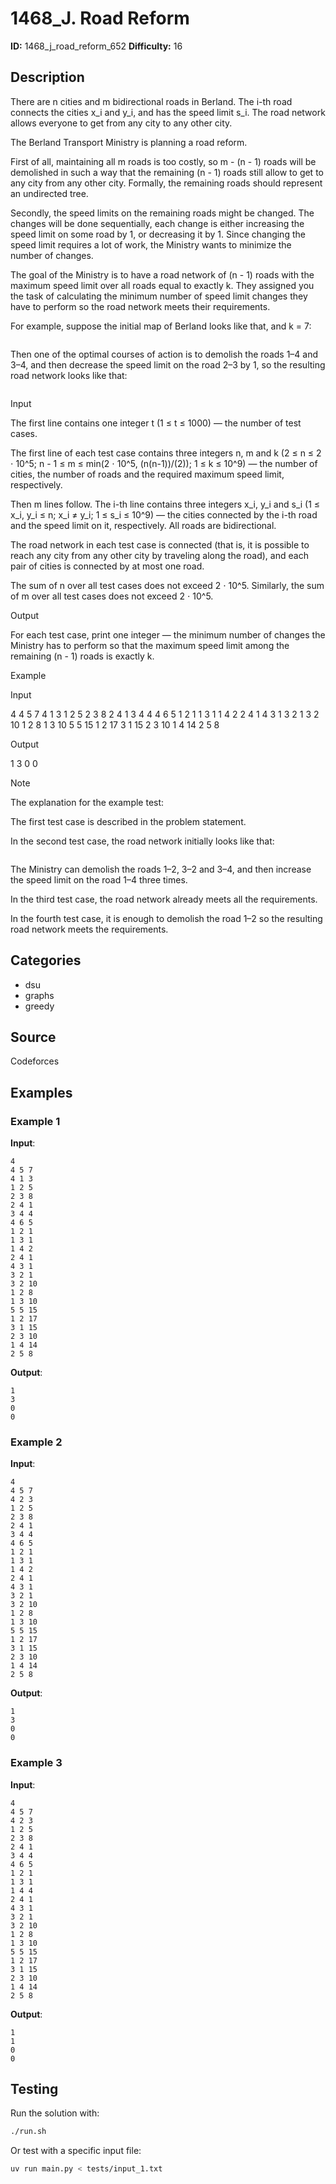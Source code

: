 # 1468_J. Road Reform

**ID:** 1468_j_road_reform_652
**Difficulty:** 16

## Description

There are n cities and m bidirectional roads in Berland. The i-th road connects the cities x_i and y_i, and has the speed limit s_i. The road network allows everyone to get from any city to any other city.

The Berland Transport Ministry is planning a road reform.

First of all, maintaining all m roads is too costly, so m - (n - 1) roads will be demolished in such a way that the remaining (n - 1) roads still allow to get to any city from any other city. Formally, the remaining roads should represent an undirected tree.

Secondly, the speed limits on the remaining roads might be changed. The changes will be done sequentially, each change is either increasing the speed limit on some road by 1, or decreasing it by 1. Since changing the speed limit requires a lot of work, the Ministry wants to minimize the number of changes.

The goal of the Ministry is to have a road network of (n - 1) roads with the maximum speed limit over all roads equal to exactly k. They assigned you the task of calculating the minimum number of speed limit changes they have to perform so the road network meets their requirements.

For example, suppose the initial map of Berland looks like that, and k = 7:

<image>

Then one of the optimal courses of action is to demolish the roads 1–4 and 3–4, and then decrease the speed limit on the road 2–3 by 1, so the resulting road network looks like that:

<image>

Input

The first line contains one integer t (1 ≤ t ≤ 1000) — the number of test cases.

The first line of each test case contains three integers n, m and k (2 ≤ n ≤ 2 ⋅ 10^5; n - 1 ≤ m ≤ min(2 ⋅ 10^5, (n(n-1))/(2)); 1 ≤ k ≤ 10^9) — the number of cities, the number of roads and the required maximum speed limit, respectively.

Then m lines follow. The i-th line contains three integers x_i, y_i and s_i (1 ≤ x_i, y_i ≤ n; x_i ≠ y_i; 1 ≤ s_i ≤ 10^9) — the cities connected by the i-th road and the speed limit on it, respectively. All roads are bidirectional.

The road network in each test case is connected (that is, it is possible to reach any city from any other city by traveling along the road), and each pair of cities is connected by at most one road.

The sum of n over all test cases does not exceed 2 ⋅ 10^5. Similarly, the sum of m over all test cases does not exceed 2 ⋅ 10^5.

Output

For each test case, print one integer — the minimum number of changes the Ministry has to perform so that the maximum speed limit among the remaining (n - 1) roads is exactly k.

Example

Input


4
4 5 7
4 1 3
1 2 5
2 3 8
2 4 1
3 4 4
4 6 5
1 2 1
1 3 1
1 4 2
2 4 1
4 3 1
3 2 1
3 2 10
1 2 8
1 3 10
5 5 15
1 2 17
3 1 15
2 3 10
1 4 14
2 5 8


Output


1
3
0
0

Note

The explanation for the example test:

The first test case is described in the problem statement.

In the second test case, the road network initially looks like that:

<image>

The Ministry can demolish the roads 1–2, 3–2 and 3–4, and then increase the speed limit on the road 1–4 three times.

In the third test case, the road network already meets all the requirements.

In the fourth test case, it is enough to demolish the road 1–2 so the resulting road network meets the requirements.

## Categories

- dsu
- graphs
- greedy

## Source

Codeforces

## Examples

### Example 1

**Input**:
```
4
4 5 7
4 1 3
1 2 5
2 3 8
2 4 1
3 4 4
4 6 5
1 2 1
1 3 1
1 4 2
2 4 1
4 3 1
3 2 1
3 2 10
1 2 8
1 3 10
5 5 15
1 2 17
3 1 15
2 3 10
1 4 14
2 5 8
```

**Output**:
```
1
3
0
0
```

### Example 2

**Input**:
```
4
4 5 7
4 2 3
1 2 5
2 3 8
2 4 1
3 4 4
4 6 5
1 2 1
1 3 1
1 4 2
2 4 1
4 3 1
3 2 1
3 2 10
1 2 8
1 3 10
5 5 15
1 2 17
3 1 15
2 3 10
1 4 14
2 5 8
```

**Output**:
```
1
3
0
0
```

### Example 3

**Input**:
```
4
4 5 7
4 2 3
1 2 5
2 3 8
2 4 1
3 4 4
4 6 5
1 2 1
1 3 1
1 4 4
2 4 1
4 3 1
3 2 1
3 2 10
1 2 8
1 3 10
5 5 15
1 2 17
3 1 15
2 3 10
1 4 14
2 5 8
```

**Output**:
```
1
1
0
0
```


## Testing

Run the solution with:

```bash
./run.sh
```

Or test with a specific input file:

```bash
uv run main.py < tests/input_1.txt
```
